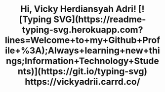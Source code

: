 <h1 align="center">
Hi, Vicky Herdiansyah Adri!
[![Typing SVG](https://readme-typing-svg.herokuapp.com?lines=Welcome+to+my+Github+Profile+%3A);Always+learning+new+things;Information+Technology+Students)](https://git.io/typing-svg)
 
 <!--<img src="https://komarev.com/ghpvc/?username=vickyadri29&label=Profile%20Views&color=0e75b6&style=flat" align='right' alt="vishalmaurya" />-->
<br/>
https://vickyadrii.carrd.co/
<!--
###

Here are some ideas to get you started:

- How to reach me: <a href="mailto:vickyadri103@gmail.com">📫</a>
-->
